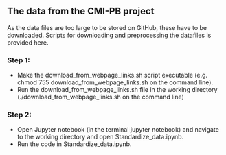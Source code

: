 ## The data from the CMI-PB project

As the data files are too large to be stored on GitHub, these have to be downloaded. Scripts for downloading and preprocessing the datafiles is provided here. 

### Step 1: 

- Make the download_from_webpage_links.sh script executable (e.g. chmod 755 download_from_webpage_links.sh on the command line).
- Run the download_from_webpage_links.sh file in the working directory (./download_from_webpage_links.sh on the command line)

### Step 2:

- Open Jupyter notebook (in the terminal jupyter notebook) and navigate to the working directory and open Standardize_data.ipynb.
- Run the code in Standardize_data.ipynb.


